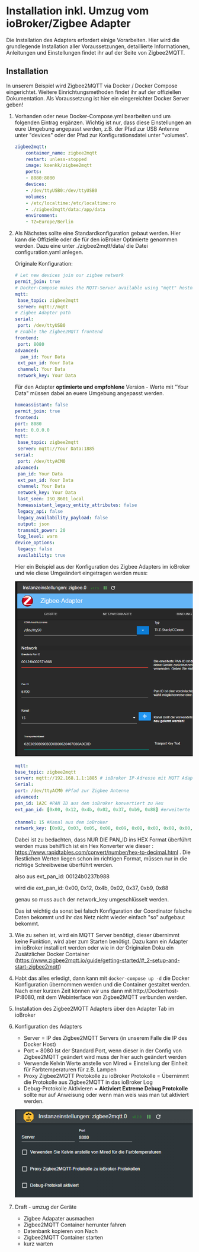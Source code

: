 # Installation inkl. Umzug vom ioBroker/Zigbee Adapter

Die Installation des Adapters erfordert einige Vorarbeiten. 
Hier wird die grundlegende Installation aller Voraussetzungen, detaillierte Informationen, Anleitungen und Einstellungen findet ihr auf der Seite von Zigbee2MQTT.

## Installation

In unserem Beispiel wird Zigbee2MQTT via Docker / Docker Compose eingerichtet. Weitere Einrichtungsmethoden findet ihr auf der offiziellen Dokumentation.
Als Voraussetzung ist hier ein eingereichter Docker Server geben!

1. Vorhanden oder neue Docker-Compose.yml bearbeiten und um folgenden Eintrag ergänzen.
   Wichtig ist nur, dass diese Einstellungen an eure Umgebung angepasst werden, z.B. der Pfad zur USB Antenne unter "devices" oder der Pfad zur Konfigurationsdatei unter "volumes".

    ```yml
    zigbee2mqtt:
        container_name: zigbee2mqtt
        restart: unless-stopped
        image: koenkk/zigbee2mqtt
        ports:
        - 8080:8080
        devices:
        - /dev/ttyUSB0:/dev/ttyUSB0
        volumes:
        - /etc/localtime:/etc/localtime:ro
        - ./zigbee2mqtt/data:/app/data
        environment:
        - TZ=Europe/Berlin
    ```

2. Als Nächstes sollte eine Standardkonfiguration gebaut werden.
   Hier kann die Offizielle oder die für den ioBroker Optimierte genommen werden.
   Dazu eine unter ./zigbee2mqtt/data/ die Datei configuration.yaml anlegen.
   
   Originale Konfiguration:

   ```yml
   # Let new devices join our zigbee network
   permit_join: true
   # Docker-Compose makes the MQTT-Server available using "mqtt" hostname
   mqtt:
    base_topic: zigbee2mqtt
    server: mqtt://mqtt
   # Zigbee Adapter path
   serial:
    port: /dev/ttyUSB0
   # Enable the Zigbee2MQTT frontend
   frontend:
    port: 8080
   advanced:
     pan_id: Your Data
    ext_pan_id: Your Data
    channel: Your Data
    network_key: Your Data
   ```

   Für den Adapter **optimierte und empfohlene** Version - Werte mit "Your Data" müssen dabei an euere Umgebung angepasst werden.

   ```yml
   homeassistant: false
   permit_join: true
   frontend:
   port: 8080
   host: 0.0.0.0
   mqtt:
    base_topic: zigbee2mqtt
    server: mqtt://Your Data:1885
   serial:
    port: /dev/ttyACM0
   advanced:
    pan_id: Your Data
    ext_pan_id: Your Data
    channel: Your Data
    network_key: Your Data
    last_seen: ISO_8601_local
    homeassistant_legacy_entity_attributes: false
    legacy_api: false
    legacy_availability_payload: false
    output: json
    transmit_power: 20
    log_level: warn
   device_options:
    legacy: false
    availability: true
   ```
    Hier ein Beispiel aus der Konfiguration des Zigbee Adapters im ioBroker und wie diese Umgeändert eingetragen werden muss:

   ![Zigbee Konfiguration](../img/zigbeeAdpter.png)

   ```yml
   mqtt:
   base_topic: zigbee2mqtt
   server: mqtt://192.168.1.1:1885 # ioBroker IP-Adresse mit MQTT Adapter oder MQTT Server siehe Zigbee2MQTT Doku
   Serial:
   port: /dev/ttyACM0 #Pfad zur Zigbee Antenne
   advanced:
   pan_id: 1A2C #PAN ID aus dem ioBroker konvertiert zu Hex
   ext_pan_id: [0x00, 0x12, 0x4b, 0x02, 0x37, 0xb9, 0x88] #erweiterte PAN ID aus dem ioBroker und in der Schreibweise [0xDD, 0xDD, 0xDD, 0xDD, 0xDD, 0xDD, 0xDD, 0xDD]

   channel: 15 #Kanal aus dem ioBroker
   network_key: [0x02, 0x03, 0x05, 0x08, 0x09, 0x0B, 0x0D, 0x0B, 0x00, 0x02, 0x04, 0x07, 0x08, 0x0A, 0x0C, 0x0D] # Netzwerkkey/Transportschlüssel und in der schreibweise [0xDD, 0xDD, 0xDD, 0xDD, 0xDD, 0xDD, 0xDD, 0xDD]
   ```
   Dabei ist zu bedachten, dass NUR DIE PAN_ID ins HEX Format überführt werden muss
   behilflich ist ein Hex Konverter wie  dieser : https://www.rapidtables.com/convert/number/hex-to-decimal.html .
   Die Restlichen Werten liegen schon im richtigen Format, müssen nur in die richtige Schreibweise überführt werden.
   
   also aus ext_pan_id:
   00124b0237b988
   
   wird die ext_pan_id:
   0x00, 0x12, 0x4b, 0x02, 0x37, 0xb9, 0x88
   
   genau so muss auch der network_key umgeschlüsselt werden.
   
   Das ist wichtig da sonst bei falsch Konfiguration der Coordinator falsche Daten bekommt und ihr das Netz nicht wieder einfach "so" aufgebaut bekommt.

3. Wie zu sehen ist, wird ein MQTT Server benötigt, dieser übernimmt keine Funktion, wird aber zum Starten benötigt.
   Dazu kann ein Adapter im ioBroker installiert werden oder wie in der Originalen Doku ein Zusätzlicher Docker Container (https://www.zigbee2mqtt.io/guide/getting-started/#_2-setup-and-start-zigbee2mqtt)

4. Habt das alles erledigt, dann kann mit `docker-compose up -d` die Docker Konfiguration übernommen werden und die Container gestaltet werden.
   Nach einer kurzen Zeit können wir uns dann mit http://Dockerhost-IP:8080, mit dem Webinterface von Zigbee2MQTT verbunden werden.

5. Installation des Zigbee2MQTT Adapters über den Adapter Tab im ioBroker

6. Konfiguration des Adapters
   - Server = IP des Zigbee2MQTT Servers (in unserem Falle die IP des Docker Host)
   - Port = 8080 Ist der Standard Port, wenn dieser in der Config von Zigbee2MQTT geändert wird muss der hier auch geändert werden
   - Verwende Kelvin Werte anstelle von Mired = Einstellung der Einheit für Farbtemperaturen für z.B. Lampen
   - Proxy Zigbee2MQTT Protokolle zu ioBroker Protokolle = Übernimmt die Protokolle aus Zigbee2MQTT in das ioBroker Log
   - Debug-Protokolle Aktivieren = **Aktiviert Extreme Debug Protokolle** sollte nur auf Anweisung oder wenn man weis was man tut aktiviert werden. 
   
   ![Zigbee2MQTT Konfiguration](../img/Zigbee2MQTT_Adapter.png)

7. Draft - umzug der Geräte
   - Zigbee Adapater ausmachen
   - Zigbee2MQTT Container herrunter fahren
   - Datenbank kopieren von Nach
   - Zigbee2MQTT Container starten
   - kurz warten
